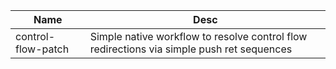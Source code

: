 | Name               | Desc                                                                                      |
| ------------------ | ----------------------------------------------------------------------------------------- |
| control-flow-patch | Simple native workflow to resolve control flow redirections via simple push ret sequences |